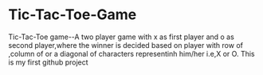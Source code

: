 # Tic-Tac-Toe-Game
Tic-Tac-Toe game--A two player game with x as first player and o as second player,where the winner is decided based on player with row of ,column of or a diagonal of characters representinh him/her i.e,X or O.
This is my first github project
